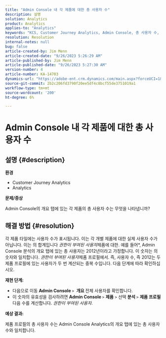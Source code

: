 ```yaml
---
title: "Admin Console 내 각 제품에 대한 총 사용자 수"
description: 설명
solution: Analytics
product: Analytics
applies-to: "Analytics"
keywords: "KCS, Customer Journey Analytics, Admin Console, 총 사용자 수, 제품, Adobe Analytics"
resolution: Resolution
internal-notes: null
bug: false
article-created-by: Jim Menn
article-created-date: "9/26/2023 5:26:29 AM"
article-published-by: Jim Menn
article-published-date: "9/26/2023 5:27:30 AM"
version-number: 4
article-number: KA-14703
dynamics-url: "https://adobe-ent.crm.dynamics.com/main.aspx?forceUCI=1&pagetype=entityrecord&etn=knowledgearticle&id=e8578c3b-2d5c-ee11-be6f-6045bd006268"
source-git-commit: 2b2c206fd3790f20ee5df4c8bcf55de3751019a1
workflow-type: tm+mt
source-wordcount: '200'
ht-degree: 6%

---
```


# Admin Console 내 각 제품에 대한 총 사용자 수

## 설명 {#description}


<b>환경</b>

- Customer Journey Analytics
- Analytics




<b>문제/증상</b>

Admin Console의 개요 탭에 있는 각 제품의 총 사용자 수는 무엇을 나타냅니까?




## 해결 방법 {#resolution}


각 제품 타일에는 사용자 수가 표시됩니다. 이는 각 개별 제품에 대한 실제 사용자 수가 아닙니다. 이는 의 합계입니다 *권한이 부여된 사용자*&#x200B;제품에 대한. 예를 들어*, Admin Console 분석의 개요 탭에 있는 총 사용자는 2012년이라고 가정합니다. 이 숫자는 의 숫자와 일치합니다. *권한이 부여된 사용자*&#x200B;제품 프로필에서. 즉, 사용자 수, 즉 2012는 두 제품 프로필에 있는 사용자가 두 번 계산되는 중복 수입니다. 다음 단계에 따라 확인하십시오.

<b>재현 단계:</b>

- 다음으로 이동 <b>Admin Console </b>`>` <b> 개요 </b>전체 사용자를 확인합니다.
- 이 숫자의 유효성을 검사하려면 <b>Admin Console </b>`>`  <b>제품</b> `>`  선택 <b>분석 </b>`>`  <b>제품 프로필 </b>다음 수를 계산합니다. *권한이 부여된 사용자*.




<b>예상 결과:</b>

제품 프로필의 총 사용자 수는 Admin Console Analytics의 개요 탭에 있는 총 사용자 수와 일치합니다.
